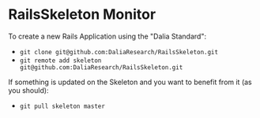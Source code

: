 # RailsSkeleton Monitor

To create a new Rails Application using
the "Dalia Standard":
  - `git clone git@github.com:DaliaResearch/RailsSkeleton.git`
  - `git remote add skeleton git@github.com:DaliaResearch/RailsSkeleton.git`

If something is updated on the Skeleton
and you want to benefit from it (as you should):
  - `git pull skeleton master`

